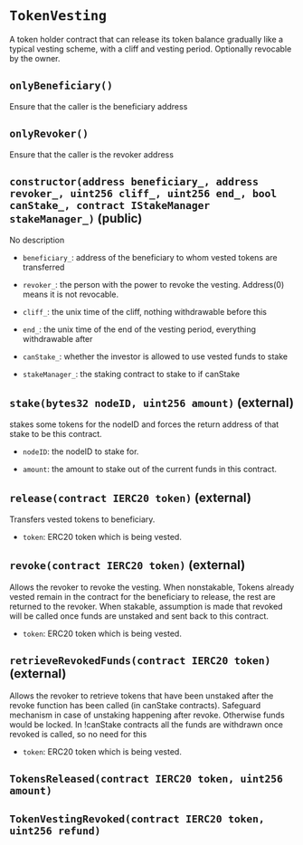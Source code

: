 # `TokenVesting`

A token holder contract that can release its token balance gradually like a
typical vesting scheme, with a cliff and vesting period. Optionally revocable by the
owner.

## `onlyBeneficiary()`

Ensure that the caller is the beneficiary address

## `onlyRevoker()`

Ensure that the caller is the revoker address

## `constructor(address beneficiary_, address revoker_, uint256 cliff_, uint256 end_, bool canStake_, contract IStakeManager stakeManager_)` (public)

No description

- `beneficiary_`: address of the beneficiary to whom vested tokens are transferred

- `revoker_`:   the person with the power to revoke the vesting. Address(0) means it is not revocable.

- `cliff_`: the unix time of the cliff, nothing withdrawable before this

- `end_`: the unix time of the end of the vesting period, everything withdrawable after

- `canStake_`: whether the investor is allowed to use vested funds to stake

- `stakeManager_`: the staking contract to stake to if canStake

## `stake(bytes32 nodeID, uint256 amount)` (external)

 stakes some tokens for the nodeID and forces the return
         address of that stake to be this contract.

- `nodeID`: the nodeID to stake for.

- `amount`: the amount to stake out of the current funds in this contract.

## `release(contract IERC20 token)` (external)

Transfers vested tokens to beneficiary.

- `token`: ERC20 token which is being vested.

## `revoke(contract IERC20 token)` (external)

Allows the revoker to revoke the vesting.
        When nonstakable, Tokens already vested remain in the contract
        for the beneficiary to release, the rest are returned to the revoker.
        When stakable, assumption is made that revoked will be called once
        funds are unstaked and sent back to this contract.

- `token`: ERC20 token which is being vested.

## `retrieveRevokedFunds(contract IERC20 token)` (external)

Allows the revoker to retrieve tokens that have been unstaked
        after the revoke function has been called (in canStake contracts).
        Safeguard mechanism in case of unstaking happening after revoke.
        Otherwise funds would be locked. In !canStake contracts all the
        funds are withdrawn once revoked is called, so no need for this

- `token`: ERC20 token which is being vested.

## `TokensReleased(contract IERC20 token, uint256 amount)`

## `TokenVestingRevoked(contract IERC20 token, uint256 refund)`
